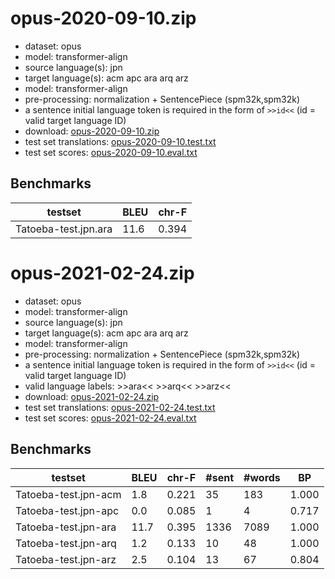 # opus-2020-09-10.zip

* dataset: opus
* model: transformer-align
* source language(s): jpn
* target language(s): acm apc ara arq arz
* model: transformer-align
* pre-processing: normalization + SentencePiece (spm32k,spm32k)
* a sentence initial language token is required in the form of `>>id<<` (id = valid target language ID)
* download: [opus-2020-09-10.zip](https://object.pouta.csc.fi/Tatoeba-MT-models/jpn-ara/opus-2020-09-10.zip)
* test set translations: [opus-2020-09-10.test.txt](https://object.pouta.csc.fi/Tatoeba-MT-models/jpn-ara/opus-2020-09-10.test.txt)
* test set scores: [opus-2020-09-10.eval.txt](https://object.pouta.csc.fi/Tatoeba-MT-models/jpn-ara/opus-2020-09-10.eval.txt)

## Benchmarks

| testset               | BLEU  | chr-F |
|-----------------------|-------|-------|
| Tatoeba-test.jpn.ara 	| 11.6 	| 0.394 |




# opus-2021-02-24.zip

* dataset: opus
* model: transformer-align
* source language(s): jpn
* target language(s): acm apc ara arq arz
* model: transformer-align
* pre-processing: normalization + SentencePiece (spm32k,spm32k)
* a sentence initial language token is required in the form of `>>id<<` (id = valid target language ID)
* valid language labels: >>ara<< >>arq<< >>arz<<
* download: [opus-2021-02-24.zip](https://object.pouta.csc.fi/Tatoeba-MT-models/jpn-ara/opus-2021-02-24.zip)
* test set translations: [opus-2021-02-24.test.txt](https://object.pouta.csc.fi/Tatoeba-MT-models/jpn-ara/opus-2021-02-24.test.txt)
* test set scores: [opus-2021-02-24.eval.txt](https://object.pouta.csc.fi/Tatoeba-MT-models/jpn-ara/opus-2021-02-24.eval.txt)

## Benchmarks

| testset | BLEU  | chr-F | #sent | #words | BP |
|---------|-------|-------|-------|--------|----|
| Tatoeba-test.jpn-acm 	| 1.8 	| 0.221 	| 35 	| 183 	| 1.000 |
| Tatoeba-test.jpn-apc 	| 0.0 	| 0.085 	| 1 	| 4 	| 0.717 |
| Tatoeba-test.jpn-ara 	| 11.7 	| 0.395 	| 1336 	| 7089 	| 1.000 |
| Tatoeba-test.jpn-arq 	| 1.2 	| 0.133 	| 10 	| 48 	| 1.000 |
| Tatoeba-test.jpn-arz 	| 2.5 	| 0.104 	| 13 	| 67 	| 0.804 |

